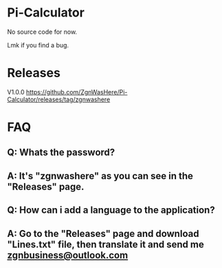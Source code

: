 # Pi-Calculator

No source code for now.

Lmk if you find a bug.

# Releases
V1.0.0 https://github.com/ZgnWasHere/Pi-Calculator/releases/tag/zgnwashere

# FAQ
Q: Whats the password?
-
A: It's "zgnwashere" as you can see in the "Releases" page.
-
Q: How can i add a language to the application?
-
A: Go to the "Releases" page and download "Lines.txt" file, then translate it and send me zgnbusiness@outlook.com
-
